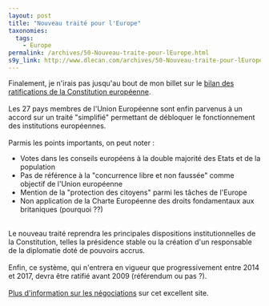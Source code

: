 ```yaml
---
layout: post
title: "Nouveau traité pour l'Europe"
taxonomies: 
  tags: 
    - Europe
permalink: /archives/50-Nouveau-traite-pour-lEurope.html
s9y_link: http://www.dlecan.com/archives/50-Nouveau-traite-pour-lEurope.html
---
```

Finalement, je n'irais pas jusqu'au bout de mon billet sur le <a href="http://www.dlecan.com/archives/20-Bilan-des-ratifications.html"  title="Bilan des ratifications">bilan des ratifications de la Constitution européenne</a>.<br />
<br />
Les 27 pays membres de l'Union Européenne sont enfin parvenus à un accord sur un traité "simplifié" permettant de débloquer le fonctionnement des institutions européennes.<br />
<br />
Parmis les points importants, on peut noter :<br />
- Votes dans les conseils européens à la double majorité des Etats et de la population<br />
- Pas de référence à la "concurrence libre et non faussée" comme objectif de l'Union européenne<br />
- Mention de la "protection des citoyens" parmi les tâches de l'Europe<br />
- Non application de la Charte Européenne des droits fondamentaux aux britaniques (pourquoi ??)<br />
<br />
Le nouveau traité reprendra les principales dispositions institutionnelles de la Constitution, telles la présidence stable ou la création d'un responsable de la diplomatie doté de pouvoirs accrus.<br />
<br />
Enfin, ce système, qui n'entrera en vigueur que progressivement entre 2014 et 2017, devra être ratifié avant 2009 (référendum ou pas ?).<br />
<br />
<a href="http://bruxelles.blogs.liberation.fr/coulisses/2007/06/une-constitutio.html" >Plus d'information sur les négociations</a> sur cet excellent site.<br />
